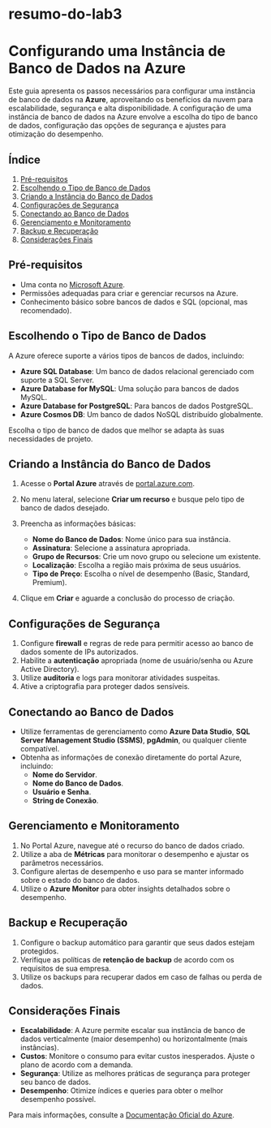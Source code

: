 # resumo-do-lab3

# Configurando uma Instância de Banco de Dados na Azure

Este guia apresenta os passos necessários para configurar uma instância de banco de dados na **Azure**, aproveitando os benefícios da nuvem para escalabilidade, segurança e alta disponibilidade. A configuração de uma instância de banco de dados na Azure envolve a escolha do tipo de banco de dados, configuração das opções de segurança e ajustes para otimização do desempenho.

## Índice
1. [Pré-requisitos](#pré-requisitos)
2. [Escolhendo o Tipo de Banco de Dados](#escolhendo-o-tipo-de-banco-de-dados)
3. [Criando a Instância do Banco de Dados](#criando-a-instância-do-banco-de-dados)
4. [Configurações de Segurança](#configurações-de-segurança)
5. [Conectando ao Banco de Dados](#conectando-ao-banco-de-dados)
6. [Gerenciamento e Monitoramento](#gerenciamento-e-monitoramento)
7. [Backup e Recuperação](#backup-e-recuperação)
8. [Considerações Finais](#considerações-finais)

## Pré-requisitos
- Uma conta no [Microsoft Azure](https://azure.microsoft.com/).
- Permissões adequadas para criar e gerenciar recursos na Azure.
- Conhecimento básico sobre bancos de dados e SQL (opcional, mas recomendado).

## Escolhendo o Tipo de Banco de Dados
A Azure oferece suporte a vários tipos de bancos de dados, incluindo:
- **Azure SQL Database**: Um banco de dados relacional gerenciado com suporte a SQL Server.
- **Azure Database for MySQL**: Uma solução para bancos de dados MySQL.
- **Azure Database for PostgreSQL**: Para bancos de dados PostgreSQL.
- **Azure Cosmos DB**: Um banco de dados NoSQL distribuído globalmente.

Escolha o tipo de banco de dados que melhor se adapta às suas necessidades de projeto.

## Criando a Instância do Banco de Dados
1. Acesse o **Portal Azure** através de [portal.azure.com](https://portal.azure.com/).
2. No menu lateral, selecione **Criar um recurso** e busque pelo tipo de banco de dados desejado.
3. Preencha as informações básicas:
   - **Nome do Banco de Dados**: Nome único para sua instância.
   - **Assinatura**: Selecione a assinatura apropriada.
   - **Grupo de Recursos**: Crie um novo grupo ou selecione um existente.
   - **Localização**: Escolha a região mais próxima de seus usuários.
   - **Tipo de Preço**: Escolha o nível de desempenho (Basic, Standard, Premium).

4. Clique em **Criar** e aguarde a conclusão do processo de criação.

## Configurações de Segurança
1. Configure **firewall** e regras de rede para permitir acesso ao banco de dados somente de IPs autorizados.
2. Habilite a **autenticação** apropriada (nome de usuário/senha ou Azure Active Directory).
3. Utilize **auditoria** e logs para monitorar atividades suspeitas.
4. Ative a criptografia para proteger dados sensíveis.

## Conectando ao Banco de Dados
- Utilize ferramentas de gerenciamento como **Azure Data Studio**, **SQL Server Management Studio (SSMS)**, **pgAdmin**, ou qualquer cliente compatível.
- Obtenha as informações de conexão diretamente do portal Azure, incluindo:
  - **Nome do Servidor**.
  - **Nome do Banco de Dados**.
  - **Usuário e Senha**.
  - **String de Conexão**.

## Gerenciamento e Monitoramento
1. No Portal Azure, navegue até o recurso do banco de dados criado.
2. Utilize a aba de **Métricas** para monitorar o desempenho e ajustar os parâmetros necessários.
3. Configure alertas de desempenho e uso para se manter informado sobre o estado do banco de dados.
4. Utilize o **Azure Monitor** para obter insights detalhados sobre o desempenho.

## Backup e Recuperação
1. Configure o backup automático para garantir que seus dados estejam protegidos.
2. Verifique as políticas de **retenção de backup** de acordo com os requisitos de sua empresa.
3. Utilize os backups para recuperar dados em caso de falhas ou perda de dados.

## Considerações Finais
- **Escalabilidade**: A Azure permite escalar sua instância de banco de dados verticalmente (maior desempenho) ou horizontalmente (mais instâncias).
- **Custos**: Monitore o consumo para evitar custos inesperados. Ajuste o plano de acordo com a demanda.
- **Segurança**: Utilize as melhores práticas de segurança para proteger seu banco de dados.
- **Desempenho**: Otimize índices e queries para obter o melhor desempenho possível.

Para mais informações, consulte a [Documentação Oficial do Azure](https://docs.microsoft.com/en-us/azure/).

